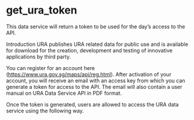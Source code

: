 # get_ura_token
This data service will return a token to be used for the day’s access to the API.

Introduction
URA publishes URA related data for public use and is available for download for the creation, development and testing of innovative applications by third party.

You can register for an account here (https://www.ura.gov.sg/maps/api/reg.html). After activation of your account, you will receive an email with an access key from which you can generate a token for access to the API. The email will also contain a user manual on URA Data Service API in PDF format.

Once the token is generated, users are allowed to access the URA data service using the following way.
